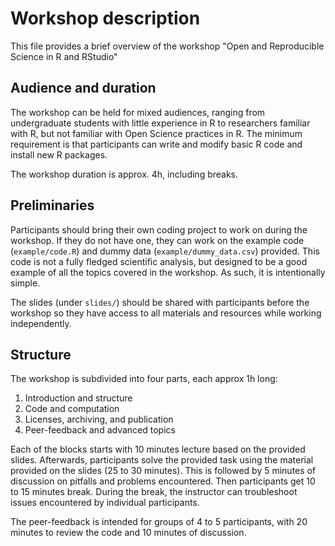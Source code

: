 # Workshop description

This file provides a brief overview of the workshop "Open and Reproducible Science in R and RStudio"

## Audience and duration

The workshop can be held for mixed audiences, ranging from undergraduate students with little experience in R to researchers familiar with R, but not familiar with Open Science practices in R. The minimum requirement is that participants can write and modify basic R code and install new R packages.

The workshop duration is approx. 4h, including breaks.

## Preliminaries

Participants should bring their own coding project to work on during the workshop. If they do not have one, they can work on the example code (`example/code.R`) and dummy data (`example/dummy_data.csv`) provided. This code is not a fully fledged scientific analysis, but designed to be a good example of all the topics covered in the workshop. As such, it is intentionally simple.

The slides (under `slides/`) should be shared with participants before the workshop so they have access to all materials and resources while working independently.

## Structure

The workshop is subdivided into four parts, each approx 1h long:

1.  Introduction and structure
2.  Code and computation
3.  Licenses, archiving, and publication
4.  Peer-feedback and advanced topics

Each of the blocks starts with 10 minutes lecture based on the provided slides. Afterwards, participants solve the provided task using the material provided on the slides (25 to 30 minutes). This is followed by 5 minutes of discussion on pitfalls and problems encountered. Then participants get 10 to 15 minutes break. During the break, the instructor can troubleshoot issues encountered by individual participants.

The peer-feedback is intended for groups of 4 to 5 participants, with 20 minutes to review the code and 10 minutes of discussion.
